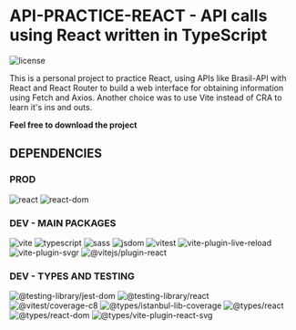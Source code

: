 # API-PRACTICE-REACT - API calls using React written in TypeScript
![license](https://img.shields.io/github/license/LFCavalcanti/kalc?color=green)

This is a personal project to practice React, using APIs like Brasil-API with React and React Router to build a web interface for obtaining information using Fetch and Axios.
Another choice was to use Vite instead of CRA to learn it's ins and outs.

**Feel free to download the project**

## DEPENDENCIES

### PROD
![react](https://img.shields.io/github/package-json/dependency-version/lfcavalcanti/kalc/react?color=important)
![react-dom](https://img.shields.io/github/package-json/dependency-version/lfcavalcanti/kalc/react-dom?color=important)

### DEV - MAIN PACKAGES
![vite](https://img.shields.io/github/package-json/dependency-version/lfcavalcanti/kalc/dev/vite?color=green)
![typescript](https://img.shields.io/github/package-json/dependency-version/lfcavalcanti/kalc/dev/typescript?color=green)
![sass](https://img.shields.io/github/package-json/dependency-version/lfcavalcanti/kalc/dev/sass?color=green)
![jsdom](https://img.shields.io/github/package-json/dependency-version/lfcavalcanti/kalc/dev/jsdom?color=green)
![vitest](https://img.shields.io/github/package-json/dependency-version/lfcavalcanti/kalc/dev/vitest?color=green)
![vite-plugin-live-reload](https://img.shields.io/github/package-json/dependency-version/lfcavalcanti/kalc/dev/vite-plugin-live-reload?color=green)
![vite-plugin-svgr](https://img.shields.io/github/package-json/dependency-version/lfcavalcanti/kalc/dev/vite-plugin-svgr?color=green)
![@vitejs/plugin-react](https://img.shields.io/github/package-json/dependency-version/lfcavalcanti/kalc/dev/@vitejs/plugin-react?color=green)

### DEV - TYPES AND TESTING
![@testing-library/jest-dom](https://img.shields.io/github/package-json/dependency-version/lfcavalcanti/kalc/dev/@testing-library/jest-dom?color=yellowgreen)
![@testing-library/react](https://img.shields.io/github/package-json/dependency-version/lfcavalcanti/kalc/dev/@testing-library/react?color=yellowgreen)
![@vitest/coverage-c8](https://img.shields.io/github/package-json/dependency-version/lfcavalcanti/kalc/dev/@vitest/coverage-c8?color=yellowgreen)
![@types/istanbul-lib-coverage](https://img.shields.io/github/package-json/dependency-version/lfcavalcanti/kalc/dev/@types/istanbul-lib-coverage?color=blue)
![@types/react](https://img.shields.io/github/package-json/dependency-version/lfcavalcanti/kalc/dev/@types/react?color=blue)
![@types/react-dom](https://img.shields.io/github/package-json/dependency-version/lfcavalcanti/kalc/dev/@types/react-dom?color=blue)
![@types/vite-plugin-react-svg](https://img.shields.io/github/package-json/dependency-version/lfcavalcanti/kalc/dev/@types/vite-plugin-react-svg?color=blue)
